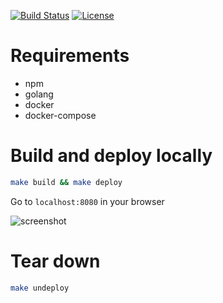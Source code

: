 [![Build Status](https://travis-ci.com/matrix-profile-foundation/matrix-profiles.svg?branch=master)](https://travis-ci.com/matrix-profile-foundation/matrix-profiles)
[![License](https://img.shields.io/badge/License-MIT-blue.svg)](https://opensource.org/licenses/MIT)

# Requirements
* npm
* golang
* docker
* docker-compose

# Build and deploy locally
```sh
make build && make deploy
```

Go to `localhost:8080` in your browser

![screenshot](https://github.com/matrix-profile-foundation/matrix-profiles/blob/master/screenshot.png)

# Tear down
```sh
make undeploy
```
